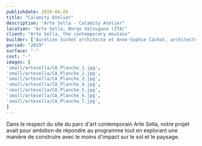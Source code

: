 ```yaml
---
publishdate: 2019-04-26
title: "Calamity Atelier"
description: "Arte Sella - Calamity Atelier"
location: "Arte Sella, Borgo Valsugana (ITA)"
client: "Arte Sella, the contemporary moutain"
builder: ["Aurélien Suchet architecte et Anne-Sophie Cachat, architecte"]
period: "2019"
surface: "-"
cost: "-"
images: [
'small/artesella/CA_Planche_1.jpg',
'small/artesella/CA_Planche_2.jpg',
'small/artesella/CA_Planche_3.jpg',
'small/artesella/CA_Planche_4.jpg',
'small/artesella/CA_Planche_5.jpg',
'small/artesella/CA_Planche_6.jpg',
'small/artesella/CA_Planche_7.jpg',
]
---
```


Dans le respect du site du parc d'art contemporain Arte Sella, notre projet avait pour ambition de répondre au programme tout en explorant une manière de construire avec le moins d'impact sur le sol et le paysage.
